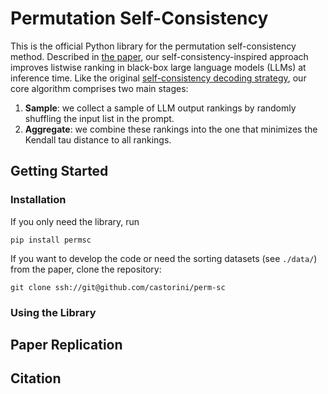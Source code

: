 # Permutation Self-Consistency

This is the official Python library for the permutation self-consistency method.
Described in [the paper](), our self-consistency-inspired approach improves
listwise ranking in black-box large language models (LLMs) at inference time.
Like the original [self-consistency decoding strategy](), our core algorithm
comprises two main stages:
1. **Sample**: we collect a sample of LLM output rankings by randomly shuffling the input list in the prompt. 
2. **Aggregate**: we combine these rankings into the one that minimizes the Kendall tau distance to all rankings.

## Getting Started

### Installation
If you only need the library, run
```
pip install permsc
```

If you want to develop the code or need the sorting datasets (see `./data/`) from the paper, clone the repository:
```
git clone ssh://git@github.com/castorini/perm-sc
```

### Using the Library

## Paper Replication

## Citation
```

```
